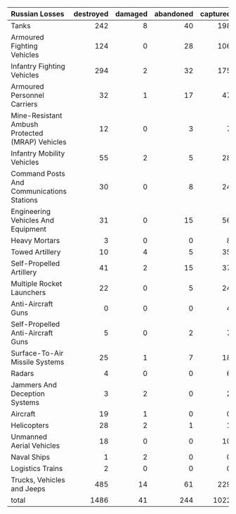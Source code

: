 | Russian Losses                                   |   destroyed |   damaged |   abandoned |   captured |   total |
|:-------------------------------------------------|------------:|----------:|------------:|-----------:|--------:|
| Tanks                                            |         242 |         8 |          40 |        198 |     488 |
| Armoured Fighting Vehicles                       |         124 |         0 |          28 |        106 |     258 |
| Infantry Fighting Vehicles                       |         294 |         2 |          32 |        175 |     503 |
| Armoured Personnel Carriers                      |          32 |         1 |          17 |         47 |      97 |
| Mine-Resistant Ambush Protected  (MRAP) Vehicles |          12 |         0 |           3 |          7 |      22 |
| Infantry Mobility Vehicles                       |          55 |         2 |           5 |         28 |      90 |
| Command Posts And Communications Stations        |          30 |         0 |           8 |         24 |      62 |
| Engineering Vehicles And Equipment               |          31 |         0 |          15 |         56 |     102 |
| Heavy Mortars                                    |           3 |         0 |           0 |          8 |      11 |
| Towed Artillery                                  |          10 |         4 |           5 |         35 |      54 |
| Self-Propelled Artillery                         |          41 |         2 |          15 |         37 |      95 |
| Multiple Rocket Launchers                        |          22 |         0 |           5 |         24 |      51 |
| Anti-Aircraft Guns                               |           0 |         0 |           0 |          4 |       4 |
| Self-Propelled Anti-Aircraft Guns                |           5 |         0 |           2 |          7 |      14 |
| Surface-To-Air Missile Systems                   |          25 |         1 |           7 |         18 |      51 |
| Radars                                           |           4 |         0 |           0 |          6 |      10 |
| Jammers And Deception Systems                    |           3 |         2 |           0 |          2 |       7 |
| Aircraft                                         |          19 |         1 |           0 |          0 |      20 |
| Helicopters                                      |          28 |         2 |           1 |          1 |      32 |
| Unmanned Aerial Vehicles                         |          18 |         0 |           0 |         10 |      28 |
| Naval Ships                                      |           1 |         2 |           0 |          0 |       3 |
| Logistics Trains                                 |           2 |         0 |           0 |          0 |       2 |
| Trucks, Vehicles and Jeeps                       |         485 |        14 |          61 |        229 |     789 |
| total                                            |        1486 |        41 |         244 |       1022 |    2793 |